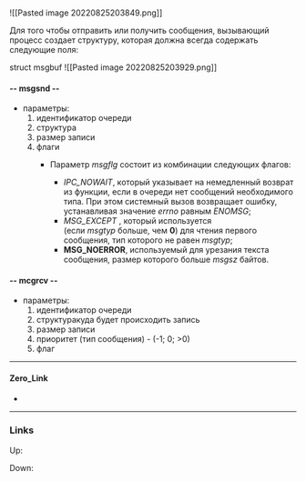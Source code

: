 ###
![[Pasted image 20220825203849.png]]

Для того чтобы отправить или получить сообщения, вызывающий процесс создает структуру, которая должна всегда содержать следующие поля:

struct msgbuf
![[Pasted image 20220825203929.png]]


#### -- msgsnd --
- параметры:
	1) идентификатор очереди
	2) структура
	3) размер записи
	4) флаги
		- Параметр _msgflg_ состоит из комбинации следующих флагов:

			- _IPC_NOWAIT_, который указывает на немедленный возврат из функции, если в очереди нет сообщений необходимого типа. При этом системный вызов возвращает ошибку, устанавливая значение _errno_ равным _ENOMSG_;
			- _MSG_EXCEPT_ , который используется (если _msgtyp_ больше, чем **0**) для чтения первого сообщения, тип которого не равен _msgtyp_;
			- **MSG_NOERROR**, используемый для урезания текста сообщения, размер которого больше _msgsz_ байтов.

#### -- mcgrcv --
- параметры: 
	1) идентификатор очереди 
	2) структуракуда будет происходить запись
	3) размер записи
	4) приоритет (тип сообщения) - (-1; 0; >0)
	5) флаг

***
#### Zero_Link
- 
***
### Links
Up:

Down: